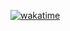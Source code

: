 [![wakatime](https://wakatime.com/badge/user/072e7dc4-793a-4d70-86fe-15b01af3a38b/project/a5418a08-b7bd-4fee-9c27-6e47b06b4e01.svg)](https://wakatime.com/badge/user/072e7dc4-793a-4d70-86fe-15b01af3a38b/project/a5418a08-b7bd-4fee-9c27-6e47b06b4e01)